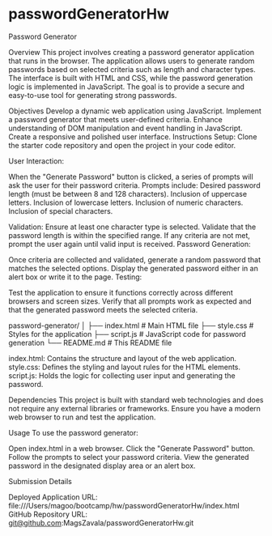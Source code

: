 # passwordGeneratorHw

Password Generator

Overview
This project involves creating a password generator application that runs in the browser. The application allows users to generate random passwords based on selected criteria such as length and character types. The interface is built with HTML and CSS, while the password generation logic is implemented in JavaScript. The goal is to provide a secure and easy-to-use tool for generating strong passwords.

Objectives
Develop a dynamic web application using JavaScript.
Implement a password generator that meets user-defined criteria.
Enhance understanding of DOM manipulation and event handling in JavaScript.
Create a responsive and polished user interface.
Instructions
Setup: Clone the starter code repository and open the project in your code editor.

User Interaction:

When the "Generate Password" button is clicked, a series of prompts will ask the user for their password criteria.
Prompts include:
Desired password length (must be between 8 and 128 characters).
Inclusion of uppercase letters.
Inclusion of lowercase letters.
Inclusion of numeric characters.
Inclusion of special characters.

Validation:
Ensure at least one character type is selected.
Validate that the password length is within the specified range.
If any criteria are not met, prompt the user again until valid input is received.
Password Generation:

Once criteria are collected and validated, generate a random password that matches the selected options.
Display the generated password either in an alert box or write it to the page.
Testing:

Test the application to ensure it functions correctly across different browsers and screen sizes.
Verify that all prompts work as expected and that the generated password meets the selected criteria.

password-generator/
│
├── index.html           # Main HTML file
├── style.css            # Styles for the application
├── script.js            # JavaScript code for password generation
└── README.md            # This README file

index.html: Contains the structure and layout of the web application.
style.css: Defines the styling and layout rules for the HTML elements.
script.js: Holds the logic for collecting user input and generating the password.

Dependencies
This project is built with standard web technologies and does not require any external libraries or frameworks. Ensure you have a modern web browser to run and test the application.

Usage
To use the password generator:

Open index.html in a web browser.
Click the "Generate Password" button.
Follow the prompts to select your password criteria.
View the generated password in the designated display area or an alert box.

Submission Details

Deployed Application URL: file:///Users/magoo/bootcamp/hw/passwordGeneratorHw/index.html
GitHub Repository URL: git@github.com:MagsZavala/passwordGeneratorHw.git


